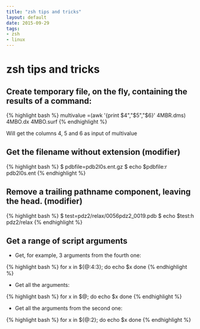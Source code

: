 ```yaml
---
title: "zsh tips and tricks"
layout: default
date: 2015-09-29
tags:
- zsh
- linux
---
```


# zsh tips and tricks

## Create temporary file, on the fly, containing the results of a command:

{% highlight bash %}
multivalue =(awk '{print $4","$5","$6}' 4MBR.dms) 4MBO.dx 4MBO.surf
{% endhighlight %}

Will get the columns 4, 5 and 6 as input of multivalue

## Get the filename without extension (modifier)

{% highlight bash %}
$ pdbfile=pdb2l0s.ent.gz
$ echo $pdbfile:r
pdb2l0s.ent
{% endhighlight %}

## Remove a trailing pathname component, leaving the head. (modifier)

{% highlight bash %}
$ test=pdz2/relax/0056pdz2_0019.pdb
$ echo $test:h
pdz2/relax
{% endhighlight %}

## Get a range of script arguments

- Get, for example, 3 arguments from the fourth one:

{% highlight bash %}
for x in ${@:4:3}; do
    echo $x
done
{% endhighlight %}

- Get all the arguments:

{% highlight bash %}
for x in $@; do
    echo $x
done
{% endhighlight %}

- Get all the arguments from the second one:

{% highlight bash %}
for x in ${@:2}; do
    echo $x
done
{% endhighlight %}
